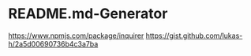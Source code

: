 # README.md-Generator


https://www.npmjs.com/package/inquirer
https://gist.github.com/lukas-h/2a5d00690736b4c3a7ba
